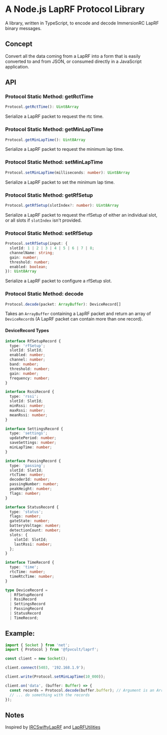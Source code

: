 # A Node.js LapRF Protocol Library

A library, written in TypeScript, to encode and decode ImmersionRC LapRF binary messages.

## Concept

Convert all the data coming from a LapRF into a form that is easily converted to
and from JSON, or consumed directly in a JavaScript application.

## API

### Protocol Static Method: getRctTime

```ts
Protocol.getRctTime(): Uint8Array
```

Serialize a LapRF packet to request the rtc time.

### Protocol Static Method: getMinLapTime

```ts
Protocol.getMinLapTime(): Uint8Array
```

Serialize a LapRF packet to request the minimum lap time.

### Protocol Static Method: setMinLapTime

```ts
Protocol.setMinLapTime(milliseconds: number): Uint8Array
```

Serialize a LapRF packet to set the minimum lap time.

### Protocol Static Method: getRfSetup

```ts
Protocol.getRfSetup(slotIndex?: number): Uint8Array
```

Serialize a LapRF packet to request the rfSetup of either an individual slot, or all
slots if `slotIndex` isn't provided.

### Protocol Static Method: setRfSetup

```ts
Protocol.setRfSetup(input: {
  slotId: 1 | 2 | 3 | 4 | 5 | 6 | 7 | 8;
  channelName: string;
  gain: number;
  threshold: number;
  enabled: boolean;
}): Uint8Array
```

Serialize a LapRF packet to configure a rfSetup slot.

### Protocol Static Method: decode

```ts
Protocol.decode(packet: ArrayBuffer): DeviceRecord[]
```

Takes an `ArrayBuffer` containing a LapRF packet and return an array of `DeviceRecord`s
(A LapRF packet can contain more than one record).

#### DeviceRecord Types

```ts
interface RfSetupRecord {
  type: 'rfSetup';
  slotId: SlotId;
  enabled: number;
  channel: number;
  band: number;
  threshold: number;
  gain: number;
  frequency: number;
}

interface RssiRecord {
  type: 'rssi';
  slotId: SlotId;
  minRssi: number;
  maxRssi: number;
  meanRssi: number;
}

interface SettingsRecord {
  type: 'settings';
  updatePeriod: number;
  saveSettings: number;
  minLapTime: number;
}

interface PassingRecord {
  type: 'passing';
  slotId: SlotId;
  rtcTime: number;
  decoderId: number;
  passingNumber: number;
  peakHeight: number;
  flags: number;
}

interface StatusRecord {
  type: 'status';
  flags: number;
  gateState: number;
  batteryVoltage: number;
  detectionCount: number;
  slots: {
    slotId: SlotId;
    lastRssi: number;
  };
}

interface TimeRecord {
  type: 'time';
  rtcTime: number;
  timeRtcTime: number;
}

type DeviceRecord =
  | RfSetupRecord
  | RssiRecord
  | SettingsRecord
  | PassingRecord
  | StatusRecord
  | TimeRecord;
```

## Example:

```typescript
import { Socket } from 'net';
import { Protocol } from '@fpvcult/laprf';

const client = new Socket();

client.connect(5403, '192.168.1.9');

client.write(Protocol.setMinLapTime(10_000));

client.on('data', (buffer: Buffer) => {
  const records = Protocol.decode(buffer.buffer); // Argument is an ArrayBuffer
  // ... do something with the records
});
```

## Notes

Inspired by [IRCSwiftyLapRF](https://github.com/hydrafpv/irc-swifty-laprf) and
[LapRFUtilities](https://github.com/ImmersionRC/LapRFUtilities)
